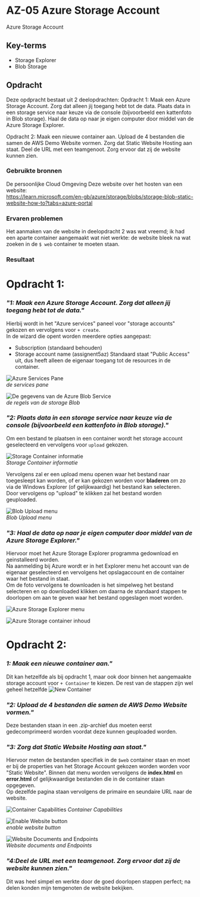 # AZ-05 Azure Storage Account
Azure Storage Account

## Key-terms
- Storage Explorer
- Blob Storage

## Opdracht
Deze opdpracht bestaat uit 2 deelopdrachten:
Opdracht 1:
Maak een Azure Storage Account. Zorg dat alleen jij toegang hebt tot de data.
Plaats data in een storage service naar keuze via de console (bijvoorbeeld een kattenfoto in Blob storage).
Haal de data op naar je eigen computer door middel van de Azure Storage Explorer.

Opdracht 2:
Maak een nieuwe container aan.
Upload de 4 bestanden die samen de AWS Demo Website vormen.
Zorg dat Static Website Hosting aan staat.
Deel de URL met een teamgenoot. Zorg ervoor dat zij de website kunnen zien.


### Gebruikte bronnen
De persoonlijke Cloud Omgeving
Deze website over het hosten van een website:   
 https://learn.microsoft.com/en-gb/azure/storage/blobs/storage-blob-static-website-how-to?tabs=azure-portal


### Ervaren problemen
Het aanmaken van de website in deelopdracht 2 was wat vreemd; ik had een aparte container aangemaakt wat niet werkte: de website bleek na wat zoeken in de ```$ web``` container te moeten staan.

### Resultaat
# Opdracht 1:
### *"1: Maak een Azure Storage Account. Zorg dat alleen jij toegang hebt tot de data."*   
Hierbij wordt in het "Azure services" paneel voor "storage accounts" gekozen en vervolgens voor ```+ create```.  
In de wizard die opent worden meerdere opties aangepast:
- Subscription (standaard behouden)
- Storage account name (assignent5az)
Standaard staat "Public Access" uit, dus heeft alleen de eigenaar toegang tot de resources in de container.

![Azure Services Pane](/00_includes/Cloud/azure_services.png)  
*de services pane*

![De gegevens van de Azure Blob Service](/00_includes/Cloud/private_blob.png)  
*de regels van de storage Blob*


### *"2: Plaats data in een storage service naar keuze via de console (bijvoorbeeld een kattenfoto in Blob storage)."*  

Om een bestand te plaatsen in een container wordt het storage account geselecteerd en vervolgens voor ```upload``` gekozen.

![Storage Container informatie](/00_includes/Cloud/blob_upload_1.png)  
*Storage Container informatie* 




Vervolgens zal er een upload menu openen waar het bestand naar toegesleept kan worden, of er kan gekozen worden voor **bladeren** om zo via de Windows Explorer (of gelijkwaardig) het bestand kan selecteren. Door vervolgens op "upload" te klikken zal het bestand worden geuploaded.

![Blob Upload menu](/00_includes/Cloud/blob_upload_3.png)  
*Blob Upload menu* 


### *"3: Haal de data op naar je eigen computer door middel van de Azure Storage Explorer."*  

Hiervoor moet het Azure Storage Explorer programma gedownload en geinstalleerd worden.  
Na aanmelding bij Azure wordt er in het Explorer menu het account van de eigenaar geselecteerd en vervolgens het opslagaccount en de container waar het bestand in staat.  
Om de foto vervolgens te downloaden is het simpelweg het bestand selecteren en op downloaded klikken om daarna de standaard stappen te doorlopen om aan te geven waar het bestand opgeslagen moet worden. 

![Azure Storage Explorer menu](/00_includes/Cloud/explorer_1.png)

![Azure Storage container inhoud](/00_includes/Cloud/explorer_2.png)

# Opdracht 2:
### *1: Maak een nieuwe container aan."*
Dit kan hetzelfde als bij opdracht 1, maar ook door binnen het aangemaakte storage account voor ```+ Container``` te kiezen. De rest van de stappen zijn wel geheel hetzelfde 
![New Container](/00_includes/Cloud/new_container.png)


### *"2: Upload de 4 bestanden die samen de AWS Demo Website vormen."*  
Deze bestanden staan in een .zip-archief dus moeten eerst gedecomprimeerd worden voordat deze kunnen geuploaded worden. 

### *"3: Zorg dat Static Website Hosting aan staat."*
Hiervoor meten de bestanden specifiek in de ```$web``` container staan en moet er bij de properties van het Storage Account gekozen worden worden voor "Static Website". Binnen dat menu worden vervolgens de **index.html** en **error.html** of gelijkwaardige bestanden die in de container staan opgegeven.  
Op dezelfde pagina staan vervolgens de primaire en seundaire URL naar de website.

![Container Capabilities](/00_includes/Cloud/static__website_1.png)
*Container Capabilities*

![Enable Website button](/00_includes/Cloud/static__website_enable.png)    
*enable website button*


![Website Documents and Endpoints](/00_includes/Cloud/static__website_2.png)  
*Website documents and Endpoints*

### *"4:Deel de URL met een teamgenoot. Zorg ervoor dat zij de website kunnen zien."*

Dit was heel simpel en werkte door de goed doorlopen stappen perfect; na delen konden mijn temgenoten de website bekijken.

